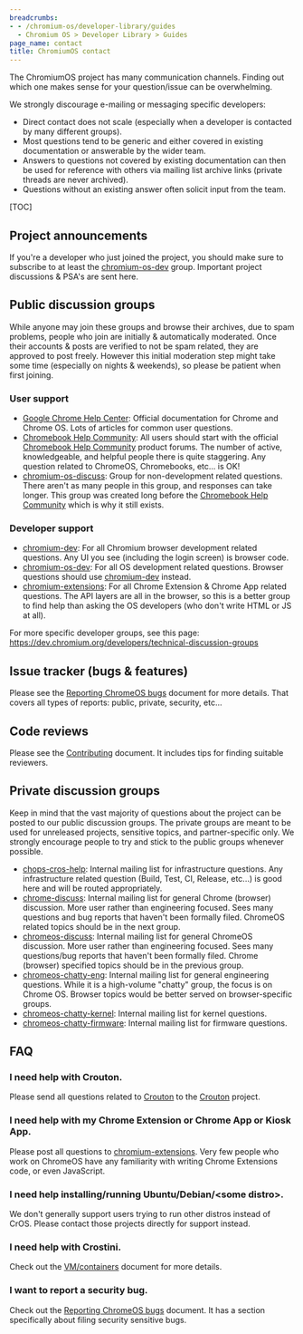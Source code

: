 ```yaml
---
breadcrumbs:
- - /chromium-os/developer-library/guides
  - Chromium OS > Developer Library > Guides
page_name: contact
title: ChromiumOS contact
---
```


The ChromiumOS project has many communication channels.
Finding out which one makes sense for your question/issue can be overwhelming.

We strongly discourage e-mailing or messaging specific developers:

*   Direct contact does not scale (especially when a developer is contacted by
    many different groups).
*   Most questions tend to be generic and either covered in existing
    documentation or answerable by the wider team.
*   Answers to questions not covered by existing documentation can then be used
    for reference with others via mailing list archive links (private threads
    are never archived).
*   Questions without an existing answer often solicit input from the team.

[TOC]

## Project announcements

If you're a developer who just joined the project, you should make sure to
subscribe to at least the [chromium-os-dev] group.
Important project discussions & PSA's are sent here.

## Public discussion groups

While anyone may join these groups and browse their archives, due to spam
problems, people who join are initially & automatically moderated.
Once their accounts & posts are verified to not be spam related, they are
approved to post freely.
However this initial moderation step might take some time (especially on
nights & weekends), so please be patient when first joining.

### User support

*   [Google Chrome Help Center]: Official documentation for Chrome and Chrome
    OS.  Lots of articles for common user questions.
*   [Chromebook Help Community]: All users should start with the official
    [Chromebook Help Community] product forums.  The number of active,
    knowledgeable, and helpful people there is quite staggering.
    Any question related to ChromeOS, Chromebooks, etc... is OK!
*   [chromium-os-discuss]: Group for non-development related questions.  There
    aren't as many people in this group, and responses can take longer.  This
    group was created long before the [Chromebook Help Community] which is why
    it still exists.

### Developer support

*   [chromium-dev]: For all Chromium browser development related questions.
    Any UI you see (including the login screen) is browser code.
*   [chromium-os-dev]: For all OS development related questions.  Browser
    questions should use [chromium-dev] instead.
*   [chromium-extensions]: For all Chrome Extension & Chrome App related
    questions.  The API layers are all in the browser, so this is a better
    group to find help than asking the OS developers (who don't write HTML
    or JS at all).

For more specific developer groups, see this page:
https://dev.chromium.org/developers/technical-discussion-groups

## Issue tracker (bugs & features)

Please see the [Reporting ChromeOS bugs] document for more details.
That covers all types of reports: public, private, security, etc...

## Code reviews

Please see the [Contributing](/chromium-os/developer-library/guides/development/contributing/#reviewers) document.
It includes tips for finding suitable reviewers.

## Private discussion groups

Keep in mind that the vast majority of questions about the project can be posted
to our public discussion groups.
The private groups are meant to be used for unreleased projects, sensitive
topics, and partner-specific only.
We strongly encourage people to try and stick to the public groups whenever
possible.

*   [chops-cros-help]: Internal mailing list for infrastructure questions.  Any
    infrastructure related question (Build, Test, CI, Release, etc...) is good
    here and will be routed appropriately.
*   [chrome-discuss]: Internal mailing list for general Chrome (browser)
    discussion.  More user rather than engineering focused.  Sees many questions
    and bug reports that haven't been formally filed.  ChromeOS related topics
    should be in the next group.
*   [chromeos-discuss]: Internal mailing list for general ChromeOS discussion.
    More user rather than engineering focused.  Sees many questions/bug reports
    that haven't been formally filed.  Chrome (browser) specified topics should
    be in the previous group.
*   [chromeos-chatty-eng]: Internal mailing list for general engineering
    questions. While it is a high-volume "chatty" group, the focus is on Chrome
    OS. Browser topics would be better served on browser-specific groups.
*   [chromeos-chatty-kernel]: Internal mailing list for kernel questions.
*   [chromeos-chatty-firmware]: Internal mailing list for firmware questions.


## FAQ

### I need help with Crouton.

Please send all questions related to [Crouton] to the [Crouton] project.

### I need help with my Chrome Extension or Chrome App or Kiosk App.

Please post all questions to [chromium-extensions].
Very few people who work on ChromeOS have any familiarity with writing Chrome
Extensions code, or even JavaScript.

### I need help installing/running Ubuntu/Debian/\<some distro\>.

We don't generally support users trying to run other distros instead of CrOS.
Please contact those projects directly for support instead.

### I need help with Crostini.

Check out the [VM/containers] document for more details.

### I want to report a security bug.

Check out the [Reporting ChromeOS bugs] document.
It has a section specifically about filing security sensitive bugs.


[chops-cros-help]: http://g/chops-cros-help
[chrome-discuss]: http://g/chrome-discuss
[chromeos-chatty-eng]: http://g/chromeos-chatty-eng
[chromeos-chatty-kernel]: http://g/chromeos-chatty-kernel
[chromeos-chatty-firmware]: http://g/chromeos-chatty-firmware
[chromeos-discuss]: http://g/chromeos-discuss
[chromium-dev]: https://groups.google.com/a/chromium.org/group/chromium-dev
[chromium-extensions]: https://groups.google.com/a/chromium.org/group/chromium-extensions
[chromium-os-dev]: https://groups.google.com/a/chromium.org/group/chromium-os-dev
[chromium-os-discuss]: https://groups.google.com/a/chromium.org/group/chromium-os-discuss
[Chromebook Help Community]: https://support.google.com/chromebook/community/
[Crouton]: https://github.com/dnschneid/crouton
[Google Chrome Help Center]: https://www.google.com/support/chrome/
[Report a problem or send feedback]: https://support.google.com/chromebook/answer/2982029
[Reporting a Crash Bug]: https://dev.chromium.org/for-testers/bug-reporting-guidelines/reporting-crash-bug
[Reporting ChromeOS bugs]: /chromium-os/developer-library/guides/bugs/reporting-bugs/
[VM/containers]: /chromium-os/developer-library/guides/containers/containers-and-vms/
